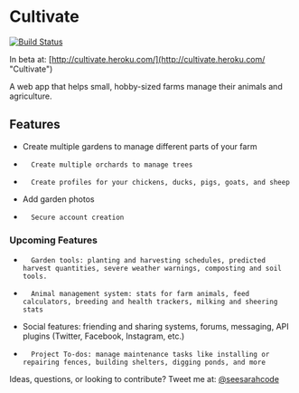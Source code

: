 Cultivate
=========

[![Build Status](https://travis-ci.org/sarahwheeler/cultivate.svg?branch=master)](https://travis-ci.org/sarahwheeler/cultivate)

In beta at: [http://cultivate.heroku.com/](http://cultivate.heroku.com/ "Cultivate")

A web app that helps small, hobby-sized farms manage their animals and agriculture.

## Features

* 	Create multiple gardens to manage different parts of your farm
*		Create multiple orchards to manage trees
*		Create profiles for your chickens, ducks, pigs, goats, and sheep
* 	Add garden photos
*		Secure account creation

### Upcoming Features

*		Garden tools: planting and harvesting schedules, predicted harvest quantities, severe weather warnings, composting and soil tools.
*		Animal management system: stats for farm animals, feed calculators, breeding and health trackers, milking and sheering stats 
* 	Social features: friending and sharing systems, forums, messaging, API plugins (Twitter, Facebook, Instagram, etc.) 
*		Project To-dos: manage maintenance tasks like installing or repairing fences, building shelters, digging ponds, and more


Ideas, questions, or looking to contribute? Tweet me at: [@seesarahcode](http://twitter.com/seesarahcode "Cultivate")
